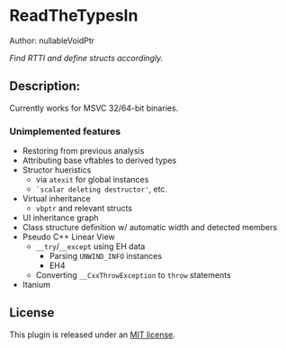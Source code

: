 # ReadTheTypesIn
Author: nullableVoidPtr

_Find RTTI and define structs accordingly._

## Description:
Currently works for MSVC 32/64-bit binaries.

### Unimplemented features
* Restoring from previous analysis
* Attributing base vftables to derived types
* Structor hueristics
  * via `atexit` for global instances
  * `` `scalar deleting destructor' ``, etc.
* Virtual inheritance
  * `vbptr` and relevant structs
* UI inheritance graph
* Class structure definition w/ automatic width and detected members
* Pseudo C++ Linear View
  * `__try`/`__except` using EH data
    * Parsing `UNWIND_INFO` instances
    * EH4
  * Converting `__CxxThrowException` to `throw` statements
* Itanium

## License

This plugin is released under an [MIT license](./license).
